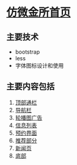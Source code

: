 # [仿微金所首页]()
  ## 主要技术
  - bootstrap
  - less
  - 字体图标设计和使用
  ## 主要内容包括
  1. [顶部通栏]()
  2. [导航栏]()
  3. [轮播图广告]()
  4. [信息列表]()
  5. [预约界面]()
  6. [推荐部分]()
  7. [新闻页]()
  8. [底部]()

